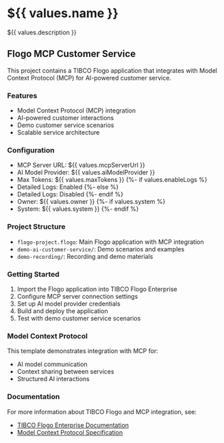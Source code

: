 # ${{ values.name }}

${{ values.description }}

## Flogo MCP Customer Service

This project contains a TIBCO Flogo application that integrates with Model Context Protocol (MCP) for AI-powered customer service.

### Features

- Model Context Protocol (MCP) integration
- AI-powered customer interactions
- Demo customer service scenarios
- Scalable service architecture

### Configuration

- MCP Server URL: ${{ values.mcpServerUrl }}
- AI Model Provider: ${{ values.aiModelProvider }}
- Max Tokens: ${{ values.maxTokens }}
{%- if values.enableLogs %}
- Detailed Logs: Enabled
{%- else %}
- Detailed Logs: Disabled
{%- endif %}
- Owner: ${{ values.owner }}
{%- if values.system %}
- System: ${{ values.system }}
{%- endif %}

### Project Structure

- `flogo-project.flogo`: Main Flogo application with MCP integration
- `demo-ai-customer-service/`: Demo scenarios and examples
- `demo-recording/`: Recording and demo materials

### Getting Started

1. Import the Flogo application into TIBCO Flogo Enterprise
2. Configure MCP server connection settings
3. Set up AI model provider credentials
4. Build and deploy the application
5. Test with demo customer service scenarios

### Model Context Protocol

This template demonstrates integration with MCP for:
- AI model communication
- Context sharing between services
- Structured AI interactions

### Documentation

For more information about TIBCO Flogo and MCP integration, see:
- [TIBCO Flogo Enterprise Documentation](https://docs.tibco.com/products/tibco-flogo-enterprise)
- [Model Context Protocol Specification](https://spec.modelcontextprotocol.io/)